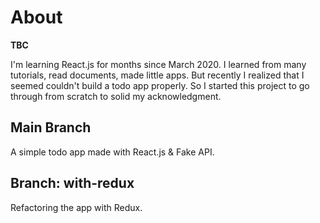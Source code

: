 # About

**TBC**

I'm learning React.js for months since March 2020. I learned from many tutorials, read documents, made little apps. But recently I realized that I seemed couldn't build a todo app properly. So I started this project to go through from scratch to solid my acknowledgment.

## Main Branch

A simple todo app made with React.js & Fake API.

## Branch: with-redux

Refactoring the app with Redux.
